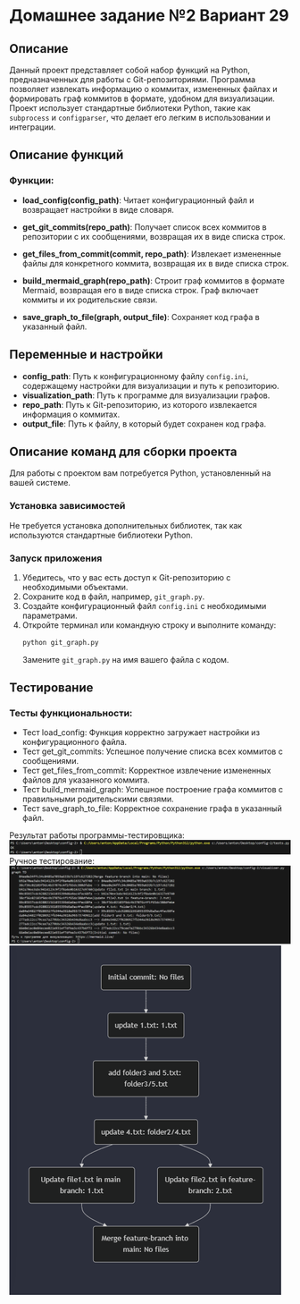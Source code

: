 # Домашнее задание №2 Вариант 29

## Описание
Данный проект представляет собой набор функций на Python, предназначенных для работы с Git-репозиториями. Программа позволяет извлекать информацию о коммитах, измененных файлах и формировать граф коммитов в формате, удобном для визуализации. Проект использует стандартные библиотеки Python, такие как `subprocess` и `configparser`, что делает его легким в использовании и интеграции.

## Описание функций

### Функции:
- **load_config(config_path)**: Читает конфигурационный файл и возвращает настройки в виде словаря.
  
- **get_git_commits(repo_path)**: Получает список всех коммитов в репозитории с их сообщениями, возвращая их в виде списка строк.

- **get_files_from_commit(commit, repo_path)**: Извлекает измененные файлы для конкретного коммита, возвращая их в виде списка строк.

- **build_mermaid_graph(repo_path)**: Строит граф коммитов в формате Mermaid, возвращая его в виде списка строк. Граф включает коммиты и их родительские связи.

- **save_graph_to_file(graph, output_file)**: Сохраняет код графа в указанный файл.

## Переменные и настройки
- **config_path**: Путь к конфигурационному файлу `config.ini`, содержащему настройки для визуализации и путь к репозиторию.
- **visualization_path**: Путь к программе для визуализации графов.
- **repo_path**: Путь к Git-репозиторию, из которого извлекается информация о коммитах.
- **output_file**: Путь к файлу, в который будет сохранен код графа.

## Описание команд для сборки проекта
Для работы с проектом вам потребуется Python, установленный на вашей системе.

### Установка зависимостей
Не требуется установка дополнительных библиотек, так как используются стандартные библиотеки Python.

### Запуск приложения
1. Убедитесь, что у вас есть доступ к Git-репозиторию с необходимыми объектами.
2. Сохраните код в файл, например, `git_graph.py`.
3. Создайте конфигурационный файл `config.ini` с необходимыми параметрами.
4. Откройте терминал или командную строку и выполните команду:
   ```bash
   python git_graph.py
   ```
   Замените `git_graph.py` на имя вашего файла с кодом.


## Тестирование
### Тесты функциональности:
- Тест load_config: Функция корректно загружает настройки из конфигурационного файла.
- Тест get_git_commits: Успешное получение списка всех коммитов с сообщениями.
- Тест get_files_from_commit: Корректное извлечение измененных файлов для указанного коммита.
- Тест build_mermaid_graph: Успешное построение графа коммитов с правильными родительскими связями.
- Тест save_graph_to_file: Корректное сохранение графа в указанный файл.

Результат работы программы-тестировщика:
![](https://github.com/AntoshkA-30I/config-2/blob/main/images/test%20program.png) <br />
Ручное тестирование:
![](https://github.com/AntoshkA-30I/config-2/blob/main/images/test.png)
![](https://github.com/AntoshkA-30I/config-2/blob/main/images/test%20graph.png)
